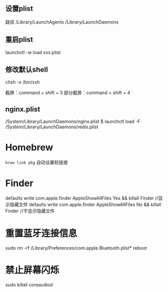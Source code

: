 ## 设置plist
路径
/Library/LaunchAgents
/Library/LaunchDaemons
## 重启plist
launchctl -w load xxx.plist
## 修改默认shell
chsh -s /bin/zsh

截屏：command + shift + 3
部分截屏：command + shift + 4

## nginx.plist
/System/Library/LaunchDaemons/nginx.plist
$ launchctl load -F /System/Library/LaunchDaemons/redis.plist

# Homebrew
`brew link pkg` 自动设置软链接

# Finder
defaults write com.apple.finder AppleShowAllFiles Yes && killall Finder //显示隐藏文件
defaults write com.apple.finder AppleShowAllFiles No && killall Finder //不显示隐藏文件

# 重置蓝牙连接信息
sudo rm -rf /Library/Preferences/com.apple.Bluetooth.plist*
reboot

# 禁止屏幕闪烁
sudo killall coreaudiod
